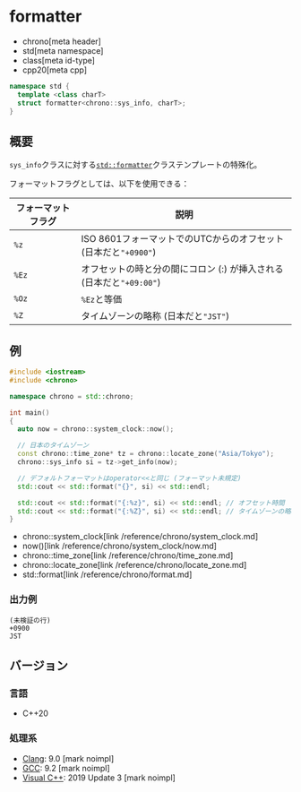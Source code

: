 # formatter
* chrono[meta header]
* std[meta namespace]
* class[meta id-type]
* cpp20[meta cpp]

```cpp
namespace std {
  template <class charT>
  struct formatter<chrono::sys_info, charT>;
}
```

## 概要
`sys_info`クラスに対する[`std::formatter`](/reference/format/formatter.md)クラステンプレートの特殊化。

フォーマットフラグとしては、以下を使用できる：

| フォーマットフラグ | 説明 |
|--------------------|------|
| `%z`  | ISO 8601フォーマットでのUTCからのオフセット (日本だと`"+0900"`) |
| `%Ez` | オフセットの時と分の間にコロン (:) が挿入される (日本だと`"+09:00"`) |
| `%Oz` | `%Ez`と等価 |
| `%Z`  | タイムゾーンの略称 (日本だと`"JST"`) |


## 例
```cpp example
#include <iostream>
#include <chrono>

namespace chrono = std::chrono;

int main()
{
  auto now = chrono::system_clock::now();

  // 日本のタイムゾーン
  const chrono::time_zone* tz = chrono::locate_zone("Asia/Tokyo");
  chrono::sys_info si = tz->get_info(now);

  // デフォルトフォーマットはoperator<<と同じ (フォーマット未規定)
  std::cout << std::format("{}", si) << std::endl;

  std::cout << std::format("{:%z}", si) << std::endl; // オフセット時間
  std::cout << std::format("{:%Z}", si) << std::endl; // タイムゾーンの略称
}
```
* chrono::system_clock[link /reference/chrono/system_clock.md]
* now()[link /reference/chrono/system_clock/now.md]
* chrono::time_zone[link /reference/chrono/time_zone.md]
* chrono::locate_zone[link /reference/chrono/locate_zone.md]
* std::format[link /reference/chrono/format.md]

### 出力例
```
(未検証の行)
+0900
JST
```

## バージョン
### 言語
- C++20

### 処理系
- [Clang](/implementation.md#clang): 9.0 [mark noimpl]
- [GCC](/implementation.md#gcc): 9.2 [mark noimpl]
- [Visual C++](/implementation.md#visual_cpp): 2019 Update 3 [mark noimpl]


